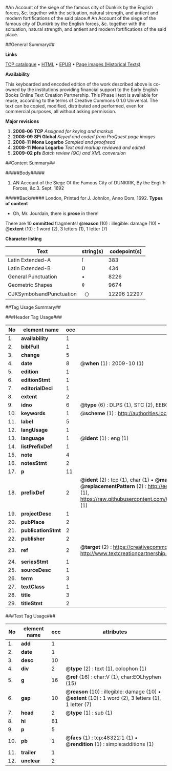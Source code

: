 #An Account of the siege of the famous city of Dunkirk by the English forces, &c. together with the scituation, natural strength, and antient and modern fortifications of the said place.#
An Account of the siege of the famous city of Dunkirk by the English forces, &c. together with the scituation, natural strength, and antient and modern fortifications of the said place.

##General Summary##

**Links**

[TCP catalogue](http://www.ota.ox.ac.uk/tcp/)  • 
[HTML](http://tei.it.ox.ac.uk/tcp/Texts-HTML/free/A25/A25957.html)  • 
[EPUB](http://tei.it.ox.ac.uk/tcp/Texts-EPUB/free/A25/A25957.epub) • 
[Page images (Historical Texts)](https://data.historicaltexts.jisc.ac.uk/view?pubId=eebo-11719417e&pageId=eebo-11719417e-48322-1)

**Availability**

This keyboarded and encoded edition of the
	       work described above is co-owned by the institutions
	       providing financial support to the Early English Books
	       Online Text Creation Partnership. This Phase I text is
	       available for reuse, according to the terms of Creative
	       Commons 0 1.0 Universal. The text can be copied,
	       modified, distributed and performed, even for
	       commercial purposes, all without asking permission.

**Major revisions**

1. __2008-06__ __TCP__ *Assigned for keying and markup*
1. __2008-09__ __SPi Global__ *Keyed and coded from ProQuest page images*
1. __2008-11__ __Mona Logarbo__ *Sampled and proofread*
1. __2008-11__ __Mona Logarbo__ *Text and markup reviewed and edited*
1. __2009-02__ __pfs__ *Batch review (QC) and XML conversion*

##Content Summary##

#####Body#####

1. AN Account of the Siege Of the Famous City of DUNKIRK, By the Engliſh Forces, &c.3. Sept. 1692

#####Back#####
London, Printed for J. Johnſon, Anno Dom. 1692.
**Types of content**

  * Oh, Mr. Jourdain, there is **prose** in there!

There are 10 **ommitted** fragments! 
 @__reason__ (10) : illegible: damage (10)  •  @__extent__ (10) : 1 word (2), 3 letters (1), 1 letter (7)

**Character listing**


|Text|string(s)|codepoint(s)|
|---|---|---|
|Latin Extended-A|ſ|383|
|Latin Extended-B|Ʋ|434|
|General Punctuation|•|8226|
|Geometric Shapes|◊|9674|
|CJKSymbolsandPunctuation|〈〉|12296 12297|

##Tag Usage Summary##

###Header Tag Usage###

|No|element name|occ|attributes|
|---|---|---|---|
|1.|__availability__|1||
|2.|__biblFull__|1||
|3.|__change__|5||
|4.|__date__|8| @__when__ (1) : 2009-10 (1)|
|5.|__edition__|1||
|6.|__editionStmt__|1||
|7.|__editorialDecl__|1||
|8.|__extent__|2||
|9.|__idno__|6| @__type__ (6) : DLPS (1), STC (2), EEBO-CITATION (1), OCLC (1), VID (1)|
|10.|__keywords__|1| @__scheme__ (1) : http://authorities.loc.gov/ (1)|
|11.|__label__|5||
|12.|__langUsage__|1||
|13.|__language__|1| @__ident__ (1) : eng (1)|
|14.|__listPrefixDef__|1||
|15.|__note__|4||
|16.|__notesStmt__|2||
|17.|__p__|11||
|18.|__prefixDef__|2| @__ident__ (2) : tcp (1), char (1)  •  @__matchPattern__ (2) : ([0-9\-]+):([0-9IVX]+) (1), (.+) (1)  •  @__replacementPattern__ (2) : http://eebo.chadwyck.com/downloadtiff?vid=$1&page=$2 (1), https://raw.githubusercontent.com/textcreationpartnership/Texts/master/tcpchars.xml#$1 (1)|
|19.|__projectDesc__|1||
|20.|__pubPlace__|2||
|21.|__publicationStmt__|2||
|22.|__publisher__|2||
|23.|__ref__|2| @__target__ (2) : https://creativecommons.org/publicdomain/zero/1.0/ (1), http://www.textcreationpartnership.org/docs/. (1)|
|24.|__seriesStmt__|1||
|25.|__sourceDesc__|1||
|26.|__term__|3||
|27.|__textClass__|1||
|28.|__title__|3||
|29.|__titleStmt__|2||


###Text Tag Usage###

|No|element name|occ|attributes|
|---|---|---|---|
|1.|__add__|1||
|2.|__date__|1||
|3.|__desc__|10||
|4.|__div__|2| @__type__ (2) : text (1), colophon (1)|
|5.|__g__|16| @__ref__ (16) : char:V (1), char:EOLhyphen (15)|
|6.|__gap__|10| @__reason__ (10) : illegible: damage (10)  •  @__extent__ (10) : 1 word (2), 3 letters (1), 1 letter (7)|
|7.|__head__|2| @__type__ (1) : sub (1)|
|8.|__hi__|81||
|9.|__p__|5||
|10.|__pb__|1| @__facs__ (1) : tcp:48322:1 (1)  •  @__rendition__ (1) : simple:additions (1)|
|11.|__trailer__|1||
|12.|__unclear__|2||
